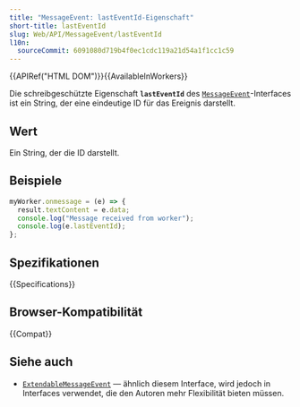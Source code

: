 ```yaml
---
title: "MessageEvent: lastEventId-Eigenschaft"
short-title: lastEventId
slug: Web/API/MessageEvent/lastEventId
l10n:
  sourceCommit: 6091080d719b4f0ec1cdc119a21d54a1f1cc1c59
---
```


{{APIRef("HTML DOM")}}{{AvailableInWorkers}}

Die schreibgeschützte Eigenschaft **`lastEventId`** des
[`MessageEvent`](/de/docs/Web/API/MessageEvent)-Interfaces ist ein String, der eine
eindeutige ID für das Ereignis darstellt.

## Wert

Ein String, der die ID darstellt.

## Beispiele

```js
myWorker.onmessage = (e) => {
  result.textContent = e.data;
  console.log("Message received from worker");
  console.log(e.lastEventId);
};
```

## Spezifikationen

{{Specifications}}

## Browser-Kompatibilität

{{Compat}}

## Siehe auch

- [`ExtendableMessageEvent`](/de/docs/Web/API/ExtendableMessageEvent) — ähnlich diesem Interface, wird jedoch in
  Interfaces verwendet, die den Autoren mehr Flexibilität bieten müssen.
